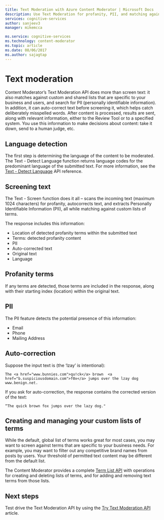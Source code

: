 ```yaml
---
title: Text Moderation with Azure Content Moderator | Microsoft Docs
description: Use Text Moderation for profanity, PII, and matching against custom lists of terms.
services: cognitive-services
author: sanjeev3
manager: mikemcca

ms.service: cognitive-services
ms.technology: content-moderator
ms.topic: article
ms.date: 08/06/2017
ms.author: sajagtap
---
```


# Text moderation

Content Moderator’s Text Moderation API does more than screen text: it also matches against custom and shared lists that are specific to your business and users, and search for PII (personally identifiable information). In addition, it can auto-correct text before screening it, which helps catch deliberately misspelled words. After content is processed, results are sent, along with relevant information, either to the Review Tool or to a specified system. You use this information to make decisions about content: take it down, send to a human judge, etc.

## Language detection

The first step is determining the language of the content to be moderated. The Text - Detect Language function returns language codes for the predominant language of the submitted text. For more information, see the [Text - Detect Language](https://westus.dev.cognitive.microsoft.com/docs/services/57cf753a3f9b070c105bd2c1/operations/57cf753a3f9b070868a1f66e) API reference.

## Screening text

The Text - Screen function does it all – scans the incoming text (maximum 1024 characters) for profanity, autocorrects text, and extracts Personally Identifiable Information (PII), all while matching against custom lists of terms.

The response includes this information:

- Location of detected profanity terms within the submitted text
- Terms: detected profanity content
- PII
- Auto-corrected text
- Original text
- Language

## Profanity terms

If any terms are detected, those terms are included in the response, along with their starting index (location) within the original text.

## PII

The PII feature detects the potential presence of this information:

- Email
- Phone
- Mailing Address

## Auto-correction

Suppose the input text is (the ‘lzay’ is intentional):

	The <a href="www.bunnies.com">qu!ck</a> brown  <a href="b.suspiciousdomain.com">f0x</a> jumps over the lzay dog www.benign.net.

If you ask for auto-correction, the response contains the corrected version of the text:

	“The quick brown fox jumps over the lazy dog."

## Creating and managing your custom lists of terms

While the default, global list of terms works great for most cases, you may want to screen against terms that are specific to your business needs. For example, you may want to filter out any competitive brand names from posts by users. Your threshold of permitted text content may be different from the default list.

The Content Moderator provides a complete [Term List API](https://westus.dev.cognitive.microsoft.com/docs/services/57cf755e3f9b070c105bd2c2/operations/57cf755e3f9b070868a1f67f) with operations for creating and deleting lists of terms, and for adding and removing text terms from those lists.

## Next steps

Test drive the Text Moderation API by using the [Try Text Moderation API](try-text-api.md) article.
